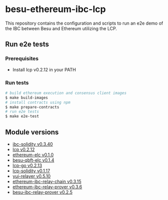 # besu-ethereum-ibc-lcp

This repository contains the configuration and scripts to run an e2e demo of the IBC between Besu and Ethereum utilizing the LCP.

## Run e2e tests

### Prerequisites

- Install lcp v0.2.12 in your PATH

### Run tests

```bash
# build ethereum execution and consensus client images
$ make build-images
# install contracts using npm
$ make prepare-contracts
# run e2e tests
$ make e2e-test
```

## Module versions

- [ibc-solidity v0.3.40](https://github.com/hyperledger-labs/yui-ibc-solidity/releases/tag/v0.3.40)
- [lcp v0.2.12](https://github.com/datachainlab/lcp/releases/tag/v0.2.12)
- [ethereum-elc v0.1.0](https://github.com/datachainlab/ethereum-elc/releases/tag/v0.1.0)
- [besu-qbft-elc v0.1.4](https://github.com/datachainlab/besu-qbft-elc/releases/tag/v0.1.4)
- [lcp-go v0.2.13](https://github.com/datachainlab/lcp-go/releases/tag/v0.2.13)
- [lcp-solidity v0.1.17](https://github.com/datachainlab/lcp-solidity/releases/tag/v0.1.17)
- [yui-relayer v0.5.10](https://github.com/hyperledger-labs/yui-relayer/releases/tag/v0.5.10)
- [ethereum-ibc-relay-chain v0.3.15](https://github.com/datachainlab/ethereum-ibc-relay-chain/releases/tag/v0.3.15)
- [ethereum-ibc-relay-prover v0.3.6](https://github.com/datachainlab/ethereum-ibc-relay-prover/releases/tag/v0.3.6)
- [besu-ibc-relay-prover v0.2.5](https://github.com/datachainlab/besu-ibc-relay-prover/releases/tag/v0.2.5)
